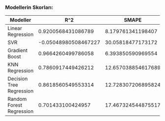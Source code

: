 ### Modellerin Skorları:

| Modeller                   	| R^2                  	| SMAPE              	|
|----------------------------	|----------------------	|--------------------	|
| Linear Regression          	|  0.9200568431086789  	| 8.179761341198407  	|
| SVR                        	| -0.05048980508467227 	| 30.05818477173172  	|
| Gradient Boost             	| 0.9664260499786058   	|  6.393850590969554 	|
|  KNN Regression           	| 0.7860917449426212   	| 12.657038854617689 	|
|  Decision Tree Regression 	| 0.8618560549553314   	| 12.728307206895824 	|
|  Random Forest Regression  	| 0.701433100424957   	| 17.467324544875517 	|
